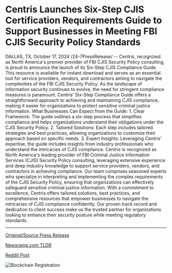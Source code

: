 # Centris Launches Six-Step CJIS Certification Requirements Guide to Support Businesses in Meeting FBI CJIS Security Policy Standards

DALLAS, TX, October 17, 2024 /24-7PressRelease/ -- Centris, recognized as North America's premier provider of FBI CJIS Security Policy consulting, is proud to announce the launch of its Six-Step CJIS Compliance Guide. This resource is available for instant download and serves as an essential tool for service providers, vendors, and contractors aiming to navigate the complexities of the FBI CJIS Security Policy.  As the landscape of information security continues to evolve, the need for stringent compliance measures is paramount. Centris' Six-Step Compliance Guide offers a straightforward approach to achieving and maintaining CJIS compliance, making it easier for organizations to protect sensitive criminal justice information.  What Businesses Can Expect from the Guide:  1. Clear Framework: The guide outlines a six-step process that simplifies compliance and helps organizations understand their obligations under the CJIS Security Policy. 2. Tailored Solutions: Each step includes tailored strategies and best practices, allowing organizations to customize their approach based on specific needs. 3. Expert Insights: Leveraging Centris' expertise, the guide includes insights from industry professionals who understand the intricacies of CJIS compliance.  Centris is recognized as North America's leading provider of FBI Criminal Justice Information Services (CJIS) Security Policy consulting, leveraging extensive experience and deep industry knowledge to support service providers, vendors, and contractors in achieving compliance. Our team comprises seasoned experts who specialize in interpreting and implementing the complex requirements of the CJIS Security Policy, ensuring that organizations can effectively safeguard sensitive criminal justice information. With a commitment to excellence, Centris offers tailored solutions, best practices, and comprehensive resources that empower businesses to navigate the intricacies of CJIS compliance confidently. Our proven track record and dedication to client success make us the trusted partner for organizations looking to enhance their security posture while meeting regulatory standards. 

---

[Original/Source Press Release](https://www.24-7pressrelease.com/press-release/515321/centris-launches-six-step-cjis-certification-requirements-guide-to-support-businesses-in-meeting-fbi-cjis-security-policy-standards)
                    

[Newsramp.com TLDR](https://newsramp.com/curated-news/centris-launches-six-step-cjis-compliance-guide-for-organizations/6b96d5891668fd7730786b5dcbd7683a) 

 



[Reddit Post](https://www.reddit.com/r/newsramp/comments/1g5l6qa/centris_launches_sixstep_cjis_compliance_guide/) 



![Blockchain Registration](https://cdn.newsramp.app/24-7PressRelease/qrcode/2410/17/yawn_1YZ.webp)